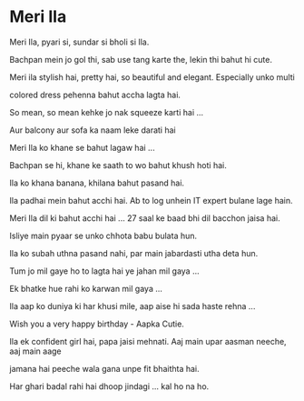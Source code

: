# Meri Ila

Meri Ila, pyari si, sundar si bholi si Ila.

Bachpan mein jo gol thi, sab use tang karte the, lekin thi bahut hi cute.

  

Meri ila stylish hai, pretty hai, so beautiful and elegant. Especially unko multi

colored dress pehenna bahut accha lagta hai.

  

So mean, so mean kehke jo nak squeeze karti hai ...

Aur balcony aur sofa ka naam leke darati hai

  

Meri Ila ko khane se bahut lagaw hai ...

Bachpan se hi, khane ke saath to wo bahut khush hoti hai.

Ila ko khana banana, khilana bahut pasand hai.

  

Ila padhai mein bahut acchi hai. Ab to log unhein IT expert bulane lage hain.

  

Meri Ila dil ki bahut acchi hai ... 27 saal ke baad bhi dil bacchon jaisa hai.

Isliye main pyaar se unko chhota babu bulata hun.

  

Ila ko subah uthna pasand nahi, par main jabardasti utha deta hun.

  

Tum jo mil gaye ho to lagta hai ye jahan mil gaya ...

Ek bhatke hue rahi ko karwan mil gaya ...

  

Ila aap ko duniya ki har khusi mile, aap aise hi sada haste rehna ...

Wish you a very happy birthday - Aapka Cutie.

  

Ila ek confident girl hai, papa jaisi mehnati. Aaj main upar aasman neeche, aaj main aage

jamana hai peeche wala gana unpe fit bhaithta hai.

  

Har ghari badal rahi hai dhoop jindagi ... kal ho na ho.